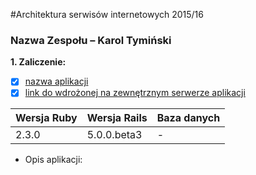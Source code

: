 #Architektura serwisów internetowych 2015/16

### Nazwa Zespołu – Karol Tymiński

<b>1. Zaliczenie:</b>
 - [x] [nazwa aplikacji](zaliczenie)
 - [x] [link do wdrożonej na zewnętrznym serwerze aplikacji](/)
 
| Wersja Ruby   | Wersja Rails   | Baza danych |
|------------|---------|-------------|
|    2.3.0   | 5.0.0.beta3  | -  |

- Opis aplikacji:



